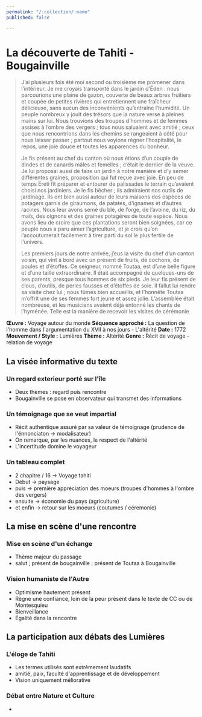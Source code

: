 ```yaml
---
permalink: "/:collection/:name"
published: false

---
```

# La découverte de Tahiti - Bougainville

> J’ai plusieurs fois été moi second ou troisième me promener dans l’intérieur. Je me croyais transporté dans le jardin d’Éden : nous parcourions une plaine de gazon, couverte de beaux arbres fruitiers et coupée de petites rivières qui entretiennent une fraîcheur délicieuse, sans aucun des inconvénients qu’entraîne l’humidité. Un peuple nombreux y jouit des trésors que la nature verse à pleines mains sur lui. Nous trouvions des troupes d’hommes et de femmes assises à l’ombre des vergers ; tous nous saluaient avec amitié ; ceux que nous rencontrions dans les chemins se rangeaient à côté pour nous laisser passer ; partout nous voyions régner l’hospitalité, le repos, une joie douce et toutes les apparences du bonheur.
>
> Je fis présent au chef du canton où nous étions d’un couple de dindes et de canards mâles et femelles ; c’était le dernier de la veuve. Je lui proposai aussi de faire un jardin à notre manière et d’y semer différentes graines, proposition qui fut reçue avec joie. En peu de temps Ereti fit préparer et entourer de palissades le terrain qu’avaient choisi nos jardiniers. Je le fis bêcher ; ils admiraient nos outils de jardinage. Ils ont bien aussi autour de leurs maisons des espèces de potagers garnis de giraumons, de patates, d’ignames et d’autres racines. Nous leur avons semé du blé, de l’orge, de l’avoine, du riz, du maïs, des oignons et des graines potagères de toute espèce. Nous avons lieu de croire que ces plantations seront bien soignées, car ce peuple nous a paru aimer l’agriculture, et je crois qu’on l’accoutumerait facilement à tirer parti du sol le plus fertile de l’univers.
>
> Les premiers jours de notre arrivée, j’eus la visite du chef d’un canton voisin, qui vint à bord avec un présent de fruits, de cochons, de poules et d’étoffes. Ce seigneur, nommé Toutaa, est d’une belle figure et d’une taille extraordinaire. Il était accompagné de quelques-uns de ses parents, presque tous hommes de six pieds. Je leur fis présent de clous, d’outils, de perles fausses et d’étoffes de soie. Il fallut lui rendre sa visite chez lui ; nous fûmes bien accueillis, et l’honnête Toutaa m’offrit une de ses femmes fort jeune et assez jolie. L’assemblée était nombreuse, et les musiciens avaient déjà entonné les chants de l’hyménée. Telle est la manière de recevoir les visites de cérémonie

**Œuvre :** Voyage autour du monde 
**Séquence approché :** La question de l'homme dans l'argumentation du XVII à nos jours - L'altérité **Date :** 1772 
**Mouvement / Style :** Lumières 
**Thème :** Altérité 
**Genre :** Récit de voyage - relation de voyage

## La visée informative du texte

### Un regard exterieur porté sur l'île

* Deux thèmes : regard puis rencontre
* Bougainville se pose en observateur qui transmet des informations

### Un témoignage que se veut impartial

* Récit authentique assuré par sa valeur de témoignage (prudence de l'énnonciaton -> modalisateur)
* On remarque, par les nuances, le respect de l'altérité
* L'incertitude domine le voyageur

### Un tableau complet

* 2 chapitre / 16 -> Voyage tahiti
* Début -> paysage
* puis -> première appréciation des moeurs (troupes d'hommes à l'ombre des vergers)
* ensuite -> économie du pays (agriculture)
* et enfin -> retour sur les moeurs (coutumes / céremonie)

## La mise en scène d'une rencontre

### Mise en scène d'un échange

* Thème majeur du passage
* salut ; présent de bougainville ; présent de Toutaa à Bougainville

### Vision humaniste de l'Autre

* Optimisme hautement présent
* Règne une confiance, loin de la peur présent dans le texte de CC ou de Montesquieu
* Bienveillance
* Égalité dans la rencontre

## La participation aux débats des Lumières

### L'éloge de Tahiti

* Les termes utilisés sont extrêmement laudatifs
* amitié, paix, faculté d'apprentissage et de développement
* Vision uniquement méliorative

### Débat entre Nature et Culture

*
